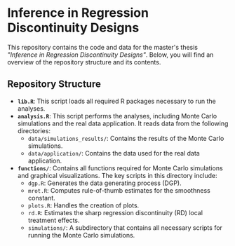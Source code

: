 # Inference in Regression Discontinuity Designs

This repository contains the code and data for the master's thesis *"Inference in Regression Discontinuity Designs"*. Below, you will find an overview of the repository structure and its contents.

## Repository Structure

- **`lib.R`**: This script loads all required R packages necessary to run the analyses.
- **`analysis.R`**: This script performs the analyses, including Monte Carlo simulations and the real data application. It reads data from the following directories:
  - `data/simulations_results/`: Contains the results of the Monte Carlo simulations.
  - `data/application/`: Contains the data used for the real data application.
- **`functions/`**: Contains all functions required for Monte Carlo simulations and graphical visualizations. The key scripts in this directory include:
  - `dgp.R`: Generates the data generating process (DGP).
  - `mrot.R`: Computes rule-of-thumb estimates for the smoothness constant.
  - `plots.R`: Handles the creation of plots.
  - `rd.R`: Estimates the sharp regression discontinuity (RD) local treatment effects.
  - `simulations/`: A subdirectory that contains all necessary scripts for running the Monte Carlo simulations.